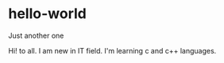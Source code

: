 # hello-world
Just another one 

Hi! to all. I am new in IT field.
I'm learning c and c++ languages.
